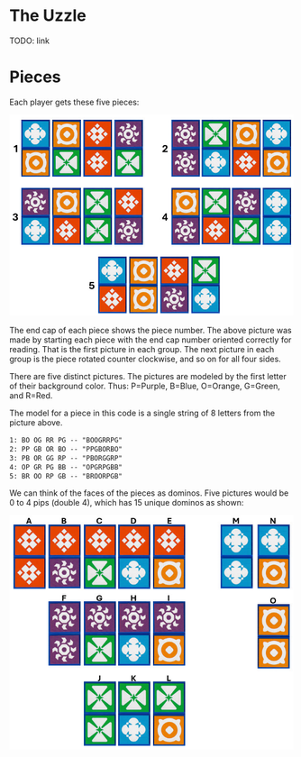 # The Uzzle

TODO: link

# Pieces

Each player gets these five pieces:

![](art/pieces.jpg)

The end cap of each piece shows the piece number. The above picture was made by starting each piece with the end cap number oriented correctly for reading. That
is the first picture in each group. The next picture in each group is the piece rotated counter clockwise, and so on for all four sides.

There are five distinct pictures. The pictures are modeled by the first letter
of their background color. Thus: P=Purple, B=Blue, O=Orange, G=Green, and R=Red.

The model for a piece in this code is a single string of 8 letters from the picture
above.

```
1: BO OG RR PG -- "BOOGRRPG"
2: PP GB OR BO -- "PPGBORBO"
3: PB OR GG RP -- "PBORGGRP"
4: OP GR PG BB -- "OPGRPGBB"
5: BR OO RP GB -- "BROORPGB"
```

We can think of the faces of the pieces as dominos. Five pictures would be 0 to 4 pips (double 4), which has 15 unique dominos
as shown:

![](art/dominos.jpg)
